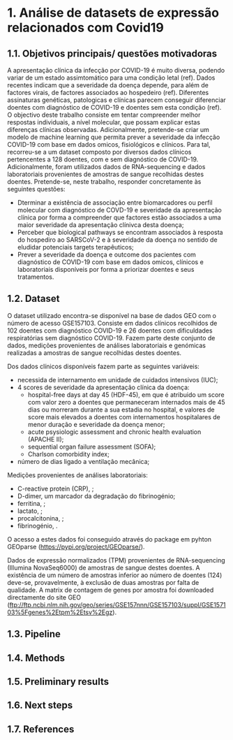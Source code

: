 # 1. Análise de datasets de expressão relacionados com Covid19

## 1.1. Objetivos principais/ questões motivadoras

A apresentação clínica da infecção por COVID-19 é muito diversa, podendo variar de um estado assimtomático para uma condição letal (ref). Dados recentes indicam que a severidade da doença depende, para além de factores virais, de factores associados ao hospedeiro (ref). Diferentes assinaturas genéticas, patologicas e clínicas parecem conseguir diferenciar doentes com diagnóstico de COVID-19 e doentes sem esta condição (ref).
O objectivo deste trabalho consiste em tentar compreender melhor respostas individuais, a nível molecular, que possam explicar estas diferenças clínicas observadas. Adicionalmente, pretende-se criar um modelo de machine learning que permita prever a severidade da infecção COVID-19 com base em dados omicos, fisiológicos e clínicos.
Para tal, recorreu-se a um dataset composto por diversos dados clínicos pertencentes a 128 doentes, com e sem diagnóstico de COVID-19. Adicionalmente, foram utilizados dados de RNA-sequencing e dados laboratoriais provenientes de amostras de sangue recolhidas destes doentes.
Pretende-se, neste trabalho, responder concretamente às seguintes questões:
- Dterminar a existência de associação entre biomarcadores ou perfil molecular com diagnóstico de COVD-19 e severidade da apresentação clínica por forma a compreender que factores estão associados a uma maior severidade da apresentação clínivca desta doença;
- Perceber que biological pathways se encontram associados à resposta do hospediro ao SARSCoV-2 e à severidade da doença no sentido de eludidar potenciais targets terapêuticos;
- Prever a severidade da doença e outcome dos pacientes com diagnóstico de COVID-19 com base em dados omicos, clínicos e laboratoriais disponíveis por forma a priorizar doentes e seus tratamentos.

## 1.2. Dataset
O dataset utilizado encontra-se disponível na base de dados GEO com o número de acesso GSE157103. Consiste em dados clínicos recolhidos de 102 doentes com diagnóstico COVID-19 e 26 doentes com dificuldades respiratórias sem diagnóstico COVID-19. Fazem parte deste conjunto de dados, medições provenientes de análises laboratoriais e genómicas realizadas a amostras de sangue recolhidas destes doentes.

Dos dados clínicos disponíveis fazem parte as seguintes variáveis:

- necessida de internamento em unidade de cuidados intensivos (IUC);
- 4 scores de severidade da apresentação clínica da doença:
    - hospital-free days at day 45 (HDF-45), em que é atribuido um score com valor zero a doentes que permaneceram internados mais de 45 dias ou morreram durante a sua estadia no hospital, e valores de score mais elevados a doentes com internamentos hospitalares de menor duração e severidade da doença menor;
    - acute psysiologic assessment and chronic health evaluation (APACHE II);
    - sequential organ failure assessment (SOFA);
    - Charlson comorbidity index;
- número de dias ligado a ventilação mecânica;

Medições provenientes de análises laboratoriais:
- C-reactive protein (CRP),  ;
- D-dimer, um marcador da degradação do fibrinogénio;
- ferritina, ;
- lactato, ;
- procalcitonina, ;
- fibrinogénio, .

O acesso a estes dados foi conseguido através do package em pyhton GEOparse (https://pypi.org/project/GEOparse/).

Dados de expressão normalizados (TPM) provenientes de RNA-sequencing (Illumina NovaSeq6000) de amostras de sangue destes doentes. A existência de um número de amostras inferior ao número de doentes (124) deve-se, provavelmente, à exclusão de duas amostras por falta de qualidade.
A matrix de contagem de genes por amostra foi downloaded directamente do site GEO (ftp://ftp.ncbi.nlm.nih.gov/geo/series/GSE157nnn/GSE157103/suppl/GSE157103%5Fgenes%2Etpm%2Etsv%2Egz).

## 1.3. Pipeline

## 1.4. Methods

## 1.5. Preliminary results

## 1.6. Next steps

## 1.7. References
